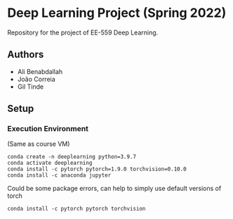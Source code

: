 # Deep Learning Project (Spring 2022)

Repository for the project of EE-559 Deep Learning.

## Authors
- Ali Benabdallah
- João Correia
- Gil Tinde

## Setup

### Execution Environment

(Same as course VM)

```
conda create -n deeplearning python=3.9.7
conda activate deeplearning
conda install -c pytorch pytorch=1.9.0 torchvision=0.10.0
conda install -c anaconda jupyter
```

Could be some package errors, can help to simply use default versions of torch
```
conda install -c pytorch pytorch torchvision
```